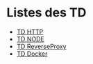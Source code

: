 # Listes des TD

- [TD HTTP](/td1_HTTP)
- [TD NODE](/td2_NODE)
- [TD ReverseProxy](/td3_ReverseProxy)
- [TD Docker](/td_docker)
